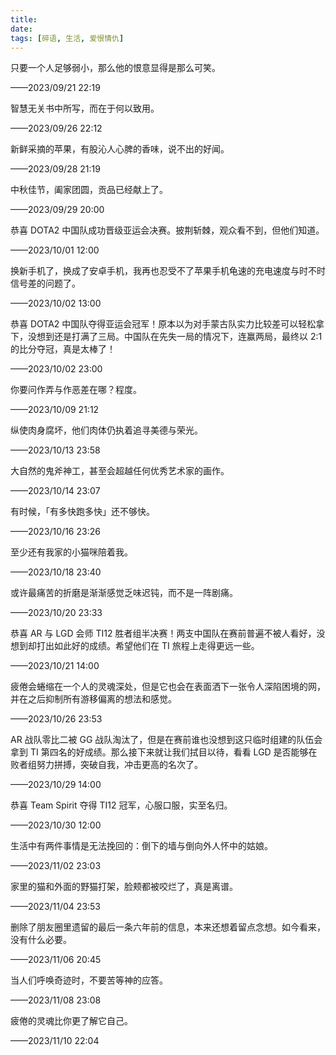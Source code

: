 ```yaml
---
title: 
date: 
tags: [碎语, 生活, 爱恨情仇]
---
```


只要一个人足够弱小，那么他的恨意显得是那么可笑。

——2023/09/21 22:19

智慧无关书中所写，而在于何以致用。

——2023/09/26 22:12

新鲜采摘的苹果，有股沁人心脾的香味，说不出的好闻。

——2023/09/28 21:19

中秋佳节，阖家团圆，贡品已经献上了。

——2023/09/29 20:00

恭喜 DOTA2 中国队成功晋级亚运会决赛。披荆斩棘，观众看不到，但他们知道。

——2023/10/01 12:00

换新手机了，换成了安卓手机，我再也忍受不了苹果手机龟速的充电速度与时不时信号差的问题了。

——2023/10/02 13:00

恭喜 DOTA2 中国队夺得亚运会冠军！原本以为对手蒙古队实力比较差可以轻松拿下，没想到还是打满了三局。中国队在先失一局的情况下，连赢两局，最终以 2:1 的比分夺冠，真是太棒了！

——2023/10/02 23:00

你要问作弄与作恶差在哪？程度。

——2023/10/09 21:12

纵使肉身腐坏，他们肉体仍执着追寻美德与荣光。

——2023/10/13 23:58

大自然的鬼斧神工，甚至会超越任何优秀艺术家的画作。

——2023/10/14 23:07

有时候，「有多快跑多快」还不够快。

——2023/10/16 23:26

至少还有我家的小猫咪陪着我。

——2023/10/18 23:40

或许最痛苦的折磨是渐渐感觉乏味迟钝，而不是一阵剧痛。

——2023/10/20 23:33

恭喜 AR 与 LGD 会师 TI12 胜者组半决赛！两支中国队在赛前普遍不被人看好，没想到却打出如此好的成绩。希望他们在 TI 旅程上走得更远一些。

——2023/10/21 14:00

疲倦会蜷缩在一个人的灵魂深处，但是它也会在表面洒下一张令人深陷困境的网，并在之后抑制所有游移偏离的想法和感觉。

——2023/10/26 23:53

AR 战队零比二被 GG 战队淘汰了，但是在赛前谁也没想到这只临时组建的队伍会拿到 TI 第四名的好成绩。那么接下来就让我们拭目以待，看看 LGD 是否能够在败者组努力拼搏，突破自我，冲击更高的名次了。

——2023/10/29 14:00

恭喜 Team Spirit 夺得 TI12 冠军，心服口服，实至名归。

——2023/10/30 12:00

生活中有两件事情是无法挽回的：倒下的墙与倒向外人怀中的姑娘。

——2023/11/02 23:03

家里的猫和外面的野猫打架，脸颊都被咬烂了，真是离谱。

——2023/11/04 23:53

删除了朋友圈里遗留的最后一条六年前的信息，本来还想着留点念想。如今看来，没有什么必要。

——2023/11/06 20:45

当人们呼唤奇迹时，不要苦等神的应答。

——2023/11/08 23:08

疲倦的灵魂比你更了解它自己。

——2023/11/10 22:04
